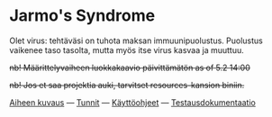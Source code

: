 # Jarmo's Syndrome

Olet virus: tehtäväsi on tuhota maksan immuunipuolustus.
Puolustus vaikenee taso tasolta, mutta myös itse virus kasvaa ja muuttuu.

~~nb! Määrittelyvaiheen luokkakaavio päivittämätön as of 5.2 14:00~~

~~nb! Jos et saa projektia auki, tarvitset resources-kansion biniin.~~

[Aiheen kuvaus](dokumentaatio/aiheen-kuvaus.md) — 
[Tunnit](dokumentaatio/tuntikirjanpito.md) — 
[Käyttöohjeet](dokumentaatio/kayttoohje.md) — 
[Testausdokumentaatio](dokumentaatio/testausdokumentaatio.md)


